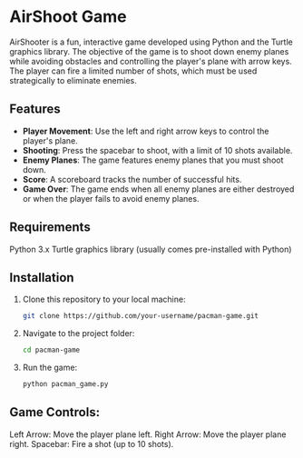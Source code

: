 # AirShoot Game

AirShooter is a fun, interactive game developed using Python and the Turtle graphics library. The objective of the game is to shoot down enemy planes while avoiding obstacles and controlling the player's plane with arrow keys. The player can fire a limited number of shots, which must be used strategically to eliminate enemies.

## Features

- **Player Movement**: Use the left and right arrow keys to control the player's plane.
- **Shooting**: Press the spacebar to shoot, with a limit of 10 shots available.
- **Enemy Planes**: The game features enemy planes that you must shoot down.
- **Score**: A scoreboard tracks the number of successful hits.
- **Game Over**: The game ends when all enemy planes are either destroyed or when the player fails to avoid enemy planes.
  
## Requirements

Python 3.x
Turtle graphics library (usually comes pre-installed with Python)

## Installation

1. Clone this repository to your local machine:
    ```bash
    git clone https://github.com/your-username/pacman-game.git
    ```
2. Navigate to the project folder:
    ```bash
    cd pacman-game
    ```
3. Run the game:
    ```bash
    python pacman_game.py
    ```

## Game Controls:

Left Arrow: Move the player plane left.
Right Arrow: Move the player plane right.
Spacebar: Fire a shot (up to 10 shots).
